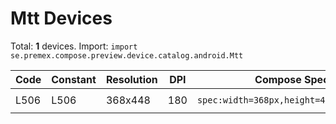 # Mtt Devices

Total: **1** devices. Import: `import se.premex.compose.preview.device.catalog.android.Mtt`

| Code | Constant | Resolution | DPI | Compose Spec | Preview Usage |
|------|----------|------------|-----|-------------|---------------|
| L506 | L506 | 368x448 | 180 | `spec:width=368px,height=448px,dpi=180` | `@Preview(device = Mtt.L506)` |

<!-- Generated automatically. Do not edit manually. -->
